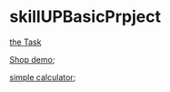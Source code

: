 # skillUPBasicPrpject
[the Task](https://github.com/freeker0k/skillUPBasicProject/blob/master/Shop_demo/%D0%97%D0%B0%D0%B4%D0%B0%D0%BD%D0%B8%D0%B5%20%D0%B4%D0%BB%D1%8F%20%D0%BF%D0%BE%D1%81%D1%82%D1%83%D0%BF%D0%BB%D0%B5%D0%BD%D0%B8%D0%B5%20%D0%BD%D0%B0%20%D0%BE%D1%81%D0%BD%D0%BE%D0%B2%D0%BD%D0%BE%D0%B9%20%D0%BA%D1%83%D1%80%D1%81%20%D1%84%D1%80%D0%BE%D0%BD%D1%82-%D0%B5%D0%BD%D0%B4%20(42).pdf)

[Shop demo](https://freeker0k.github.io/skillUPBasicProject/Shop_demo/);

[simple calculator](https://freeker0k.github.io/skillUpBasicProject/simplecalculator/);
